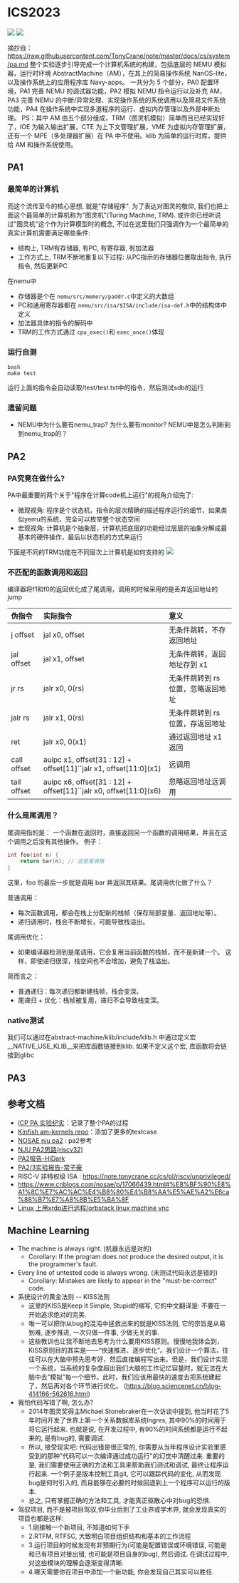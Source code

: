# ICS2023

![](roadmap_light.png)
![](pa-concept.png)

摘抄自： https://raw.githubusercontent.com/TonyCrane/note/master/docs/cs/system/pa.md
整个实验逐步引导完成一个计算机系统的构建，包括底层的 NEMU 模拟器，运行时环境 AbstractMachine（AM），在其上的简易操作系统 NanOS-lite，以及操作系统上的应用程序库 Navy-apps。
一共分为 5 个部分，PA0 配置环境，PA1 完善 NEMU 的调试器功能，PA2 模拟 NEMU 指令运行以及补充 AM，PA3 完善 NEMU 的中断/异常处理、实现操作系统的系统调用以及简易文件系统功能，PA4 在操作系统中实现多道程序的运行、虚拟内存管理以及外部中断处理。
PS：其中 AM 由五个部分组成，TRM（图灵机模拟）简单而且已经实现好了，IOE 为输入输出扩展，CTE 为上下文管理扩展，VME 为虚拟内存管理扩展，还有一个 MPE（多处理器扩展）在 PA 中不使用。klib 为简单的运行时库，提供给 AM 和操作系统使用。

## PA1

### 最简单的计算机

而这个流传至今的核心思想, 就是"存储程序". 为了表达对图灵的敬仰, 我们也把上面这个最简单的计算机称为"图灵机"(Turing Machine, TRM). 或许你已经听说过"图灵机"这个作为计算模型时的概念, 不过在这里我们只强调作为一个最简单的真实计算机需要满足哪些条件:

+ 结构上, TRM有存储器, 有PC, 有寄存器, 有加法器
+ 工作方式上, TRM不断地重复以下过程: 从PC指示的存储器位置取出指令, 执行指令, 然后更新PC

在nemu中

* 存储器是个在 `nemu/src/memory/paddr.c`中定义的大数组
* PC和通用寄存器都在 `nemu/src/isa/$ISA/include/isa-def.h`中的结构体中定义
* 加法器具体的指令的解码中
* TRM的工作方式通过 `cpu_exec()`和 `exec_once()`体现

### 运行自测

```
bash
make test
```

运行上面的指令会自动读取/test/test.txt中的指令，然后测试sdb的运行

### 遗留问题

+ NEMU中为什么要有nemu_trap? 为什么要有monitor? NEMU中是怎么判断到到nemu_trap的？

## PA2

### PA究竟在做什么?

PA中最重要的两个关于"程序在计算code机上运行"的视角介绍完了:

+ 微观视角: 程序是个状态机，指令的层次精确的描述程序运行的细节，如果类似yemu的系统，完全可以枚举整个状态空间
+ 宏观视角: 计算机是个抽象层，计算机把底层的功能经过层层的抽象分解成最基本的硬件操作，最后以状态机的方式来运行

下面是不同的TRM功能在不同层次上计算机是如何支持的
![](TRM_abstract_level.png)

### 不匹配的函数调用和返回

编译器将f1和f0的返回优化成了尾调用，调用的时候采用的是丢弃返回地址的jump

| 伪指令      | 实际指令                                                           | 意义                               |
| :---------- | :----------------------------------------------------------------- | :--------------------------------- |
| j offset    | jal x0, offset                                                     | 无条件跳转，不存返回地址           |
| jal offset  | jal x1, offset                                                     | 无条件跳转，返回地址存到 x1        |
| jr rs       | jalr x0, 0(rs)                                                     | 无条件跳转到 rs 位置，忽略返回地址 |
| jalr rs     | jalr x1, 0(rs)                                                     | 无条件跳转到 rs 位置，存返回地址   |
| ret         | jalr x0, 0(x1)                                                     | 通过返回地址 x1 返回               |
| call offset | auipc x1, offset[31 : 12] + offset[11]``jalr x1, offset\[11:0](x1) | 远调用                             |
| tail offset | auipc x6, offset[31 : 12] + offset[11]``jalr x0, offset\[11:0](x6) | 忽略返回地址远调用                 |

### 什么是尾调用？
尾调用指的是：
一个函数在返回时，直接返回另一个函数的调用结果，并且在这个调用之后没有其他操作。
例子：

```c
int foo(int n) {
    return bar(n); // 这是尾调用
}
```

这里，foo 的最后一步就是调用 bar 并返回其结果。尾调用优化做了什么？

普通调用：

+ 每次函数调用，都会在栈上分配新的栈帧（保存局部变量、返回地址等）。
+ 递归调用时，栈会不断增长，可能导致栈溢出。

尾调用优化：

+ 如果编译器检测到是尾调用，它会复用当前函数的栈帧，而不是新建一个。
这样，即使递归很深，栈空间也不会增加，避免了栈溢出。

简而言之：

+ 普通递归：每次递归都新建栈帧，栈会变深。
+ 尾递归 + 优化：栈帧被复用，递归不会导致栈变深。

### native测试

我们可以通过在abstract-machine/klib/include/klib.h 中通过定义宏__NATIVE_USE_KLIB__来把库函数链接到klib. 如果不定义这个宏, 库函数将会链接到glibc

## PA3

## 参考文档

+ [ICP PA 实验纪实](https://note.tonycrane.cc/cs/system/pa/)：记录了整个PA的过程
+ [Kinfish am-kernels repo](https://github.com/Kingfish404/am-kernels)：添加了更多的testcase
+ [NOSAE nju pa2](https://www.cnblogs.com/nosae/p/17066439.html#%E5%9F%BA%E7%A1%80%E8%AE%BE%E6%96%BD2) : pa2参考
+ [NJU PA2思路(riscv32)](https://blog.csdn.net/weixin_63603830/article/details/133938389)
+ [PA2报告-HiDark](https://www.cnblogs.com/HiDark/p/17949518)
+ [PA2/3实验报告-常子豪](https://changzihao.github.io/2017/11/03/PA-2-3-%E5%AE%9E%E9%AA%8C%E6%8A%A5%E5%91%8A/)
+ RISC-V 非特权级 ISA : https://note.tonycrane.cc/cs/pl/riscv/unprivileged/
+ https://www.cnblogs.com/nosae/p/17066439.html#%E8%BF%90%E8%A1%8C%E7%AC%AC%E4%B8%80%E4%B8%AA%E5%AE%A2%E6ca%88%B7%E7%A8%8B%E5%BA%8F
+ [Linux 上用xrdp进行远程/orbstack linux machine vnc](https://learn.microsoft.com/zh-tw/azure/virtual-machines/linux/use-remote-desktop?tabs=azure-cli)

## Machine Learning

+ The machine is always right. (机器永远是对的)
  * Corollary: If the program does not produce the desired output, it is the programmer's fault.
+ Every line of untested code is always wrong. (未测试代码永远是错的)
  * Corollary: Mistakes are likely to appear in the "must-be-correct" code.
+ 系统设计的黄金法则 -- KISS法则
  * 这里的KISS是Keep It Simple, Stupid的缩写, 它的中文翻译是: 不要在一开始追求绝对的完美.
  * 唯一可以把你从bug的混沌中拯救出来的就是KISS法则, 它的宗旨是从易到难, 逐步推进, 一次只做一件事, 少做无关的事.
  * 这些教训也让我不断地去思考为什么要用KISS原则。慢慢地我体会到，KISS原则目的其实是——“快速推进、逐步优化”。我们设计一个算法，往往可以在大脑中预先思考好，然后直接编程写出来。但是，我们设计实现一个系统，当系统的复杂度超出我们大脑的工作记忆容量时，就无法在大脑中去“模拟”每一个细节。此时，我们应该用最快的速度去把系统建起了，然后再对各个环节进行优化。 (https://blog.sciencenet.cn/blog-414166-562616.html)
+ 我怕代码写错了啊, 怎么办?
  * 2014年图灵奖得主Michael Stonebraker在一次访谈中提到, 他当时花了5年时间开发了世界上第一个关系数据库系统Ingres, 其中90%的时间用于将它运行起来. 也就是说, 在开发过程中, 有90%的时间系统都是运行不起来的, 是有bug的, 需要调试.
  * 所以, 接受现实吧: 代码出错是很正常的, 你需要从当年程序设计实验里感受到的那种"代码可以一次编译通过成功运行"的幻觉中清醒过来. 重要的是, 我们需要使用正确的方法和工具来帮助我们测试和调试, 最终让程序运行起来. 一个例子是版本控制工具git, 它可以跟踪代码的变化, 从而发现bug是何时引入的, 而且能够在必要的时候回退到上一个程序可以运行的版本.
  * 总之, 只有掌握正确的方法和工具, 才能真正驱散心中对bug的恐惧.
+ 驾驭项目, 而不是被项目驾驭,你毕业后到了工业界或学术界, 就会发现真实的项目也都是这样:
  * 1.刚接触一个新项目, 不知道如何下手
  * 2.RTFM, RTFSC, 大致明白项目组织结构和基本的工作流程
  * 3.运行项目的时候发现有非预期行为(可能是配置错误或环境错误, 可能是和已有项目对接出错, 也可能是项目自身的bug), 然后调试. 在调试过程中, 对这些模块的理解会逐渐变得清晰.
  * 4.哪天需要你在项目中添加一个新功能, 你会发现自己其实可以胜任.

